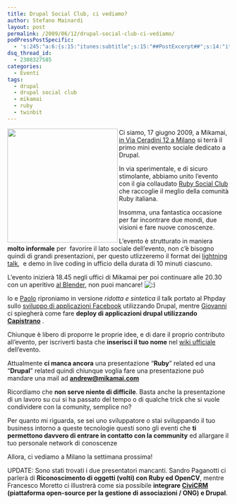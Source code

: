 ```yaml
---
title: Drupal Social Club, ci vediamo?
author: Stefano Mainardi
layout: post
permalink: /2009/06/12/drupal-social-club-ci-vediamo/
podPressPostSpecific:
  - 's:245:"a:6:{s:15:"itunes:subtitle";s:15:"##PostExcerpt##";s:14:"itunes:summary";s:15:"##PostExcerpt##";s:15:"itunes:keywords";s:17:"##WordPressCats##";s:13:"itunes:author";s:10:"##Global##";s:15:"itunes:explicit";s:2:"No";s:12:"itunes:block";s:2:"No";}";'
dsq_thread_id:
  - 2308327585
categories:
  - Eventi
tags:
  - drupal
  - drupal social club
  - mikamai
  - ruby
  - twinbit
---
```

<img src="http://www.stefanomainardi.com/wp-content/uploads/Varie/dsocialclub.png" alt="" width="250" height="258" align="left" />Ci siamo, 17 giugno 2009, a Mikamai, <a onclick="javascript:pageTracker._trackPageview('/outbound/article/tinyurl.com');" href="http://tinyurl.com/mikamai">in Via Ceradini 12 a Milano</a> si terrà il primo mini evento sociale dedicato a Drupal.

In via sperimentale, e di sicuro stimolante, abbiamo unito l&#8217;evento con il gia collaudato <a href="http://blog.mikamai.com/tag/ruby-social-club/" target="_blank">Ruby Social Club</a> che raccoglie il meglio della comunità Ruby italiana.

Insomma, una fantastica occasione per far incontrare due mondi, due visioni e fare nuove conoscenze.

L&#8217;evento è strutturato in maniera **molto informale** per  favorire il lato sociale dell&#8217;evento, non c&#8217;è bisogno quindi di grandi presentazioni, per questo utlizzeremo il format dei <a href="http://en.wikipedia.org/wiki/Lightning_Talk" target="_blank">lightning talk</a>,  e demo in live coding in ufficio della durata di 10 minuti ciascuno.

L&#8217;evento inizierà 18.45 negli uffici di Mikamai per poi continuare alle 20.30 con un aperitivo <a onclick="javascript:pageTracker._trackPageview('/outbound/article/milano.tonight.eu');" href="http://milano.tonight.eu/aperitivo_happy_hour/blender_bar">al Blender</a>, non puoi mancare! <img src="http://www.stefanomainardi.com/wp-includes/images/smilies/icon_smile.gif" alt=":)" class="wp-smiley" />

Io e <a href="http://paolomainardi.com" target="_blank">Paolo</a> riproniamo in versione *ridotta e sintetica* il talk portato al Phpday sullo <a href="http://www.slideshare.net/twinbit/sviluppare-applicazioni-facebook-utilizzando-drupal-1448448" target="_blank">sviluppo di applicazioni Facebook</a> utilizzando Drupal, mentre <a href="http://tempe.st" target="_blank">Giovanni</a> ci spiegherà come fare **deploy di applicazioni drupal utilizzando <a href="http://www.capify.org/" target="_blank">Capistrano</a>** .

Chiunque è libero di proporre le proprie idee, e di dare il proprio contributo all&#8217;evento, per iscriverti basta che **inserisci il tuo nome** nel <a href="http://ruby-it.org/pages/ruby-social-club-milano-17-06-2009" target="_blank">wiki ufficiale</a> dell&#8217;evento.

Attualmente **ci manca ancora** una presentazione “**Ruby**” related ed una “**Drupal**” related quindi chiunque voglia fare una presentazione può mandare una mail ad **andrew@mikamai.com**

Ricordiamo che **non serve niente di difficile**. Basta anche la presentazione di un lavoro su cui si ha passato del tempo o di qualche trick che si vuole condividere con la comunity, semplice no?

Per quanto mi riguarda, se sei uno sviluppatore o stai sviluppando il tuo business intorno a queste tecnologie questi sono gli eventi che **ti permettono davvero di entrare in contatto con la community** ed allargare il tuo personale network di conoscenze

Allora, ci vediamo a Milano la settimana prossima!

UPDATE: Sono stati trovati i due presentatori mancanti. Sandro Paganotti ci parlerà di **Riconoscimento di oggetti (volti) con Ruby ed OpenCV**, mentre Francesco Moretto ci illustrerà come sia possibile **integrare <a onclick="javascript:pageTracker._trackPageview('/outbound/article/www.civicrm.eu');" href="http://www.civicrm.eu/">CiviCRM</a> (piattaforma open-source per la gestione di associazioni / ONG) e Drupal**.